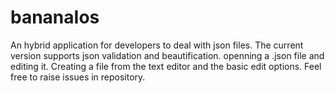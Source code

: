 # bananaIos
An hybrid application for developers to deal with json files.
The current version supports json validation and beautification. openning a .json file and editing it. Creating a file from the text editor and the basic edit options.
Feel free to raise issues in repository.
